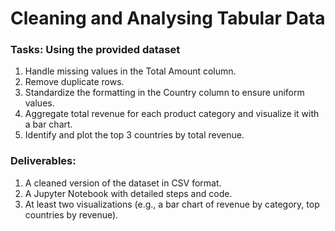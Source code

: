 # Cleaning and Analysing Tabular Data

### Tasks: Using the provided dataset
1. Handle missing values in the Total Amount column.
2. Remove duplicate rows.
3. Standardize the formatting in the Country column to ensure uniform values.
4. Aggregate total revenue for each product category and visualize it with a bar chart.
5. Identify and plot the top 3 countries by total revenue.

### Deliverables:
1. A cleaned version of the dataset in CSV format.
2. A Jupyter Notebook with detailed steps and code.
3. At least two visualizations (e.g., a bar chart of revenue by category, top countries by revenue).
